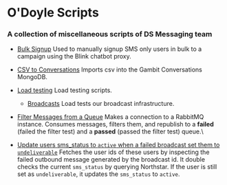 # O'Doyle Scripts

### A collection of miscellaneous scripts of DS Messaging team

- [Bulk Signup](https://github.com/DoSomething/odoyle-scripts/tree/master/bulk-signup) Used to manually signup SMS only users in bulk to a campaign using the Blink chatbot proxy.

- [CSV to Conversations](./csv-to-conversations) Imports csv into the Gambit Conversations MongoDB.

- [Load testing](./load-tester) Load testing scripts.
  - [Broadcasts](./load-tester/load-tests/broadcasts) Load tests our broadcast infrastructure.

- [Filter Messages from a Queue](./filter-messages-from-queue) Makes a connection to a RabbitMQ instance. Consumes messages, filters them, and republish to a **failed** (failed the filter test) and a **passed** (passed the filter test) queue.\

- [Update users sms_status to `active` when a failed broadcast set them to `undeliverable`](./current-sms-undeliverable-users-by-broadcast-id) Fetches the user ids of these users by inspecting the failed outbound message generated by the broadcast id. It double checks the current `sms_status` by querying Northstar. If the user is still set as `undeliverable`, it updates the `sms_status` to `active`.
